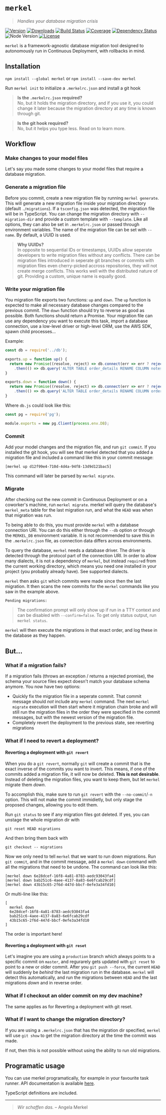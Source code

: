 
# `merkel`
> _Handles your database migration crisis_

[![Version](https://img.shields.io/npm/v/merkel.svg?maxAge=2592000)](https://www.npmjs.com/package/merkel)
[![Downloads](https://img.shields.io/npm/dt/merkel.svg?maxAge=2592000)](https://www.npmjs.com/package/merkel)
[![Build Status](https://travis-ci.org/felixfbecker/merkel.svg?branch=master)](https://travis-ci.org/felixfbecker/merkel)
[![Coverage](https://codecov.io/gh/felixfbecker/merkel/branch/master/graph/badge.svg?token=BuoxrgBs54)](https://codecov.io/gh/felixfbecker/merkel)
[![Dependency Status](https://gemnasium.com/badges/github.com/felixfbecker/merkel.svg)](https://gemnasium.com/github.com/felixfbecker/merkel)
![Node Version](http://img.shields.io/node/v/merkel.svg)
[![License](https://img.shields.io/npm/l/merkel.svg?maxAge=2592000)](https://github.com/felixfbecker/merkel/blob/master/LICENSE.txt)


`merkel` is a framework-agnostic database migration tool designed to autonomously run in Continuous Deployment,
with rollbacks in mind.

## Installation

`npm install --global merkel` or `npm install --save-dev merkel`

Run `merkel init` to initialize a `.merkelrc.json` and install a git hook

> **Is the `.merkelrc.json` required?**  
> No, but it holds the migration directory, and if you use it, you could change it later
> because the migration directory at any time is known through git.

  

> **Is the git hook required?**  
> No, but it helps you type less. Read on to learn more.


## Workflow


### Make changes to your model files

Let's say you made some changes to your model files that require a database migration.

### Generate a migration file

Before you commit, create a new migration file by running `merkel generate`.
This will generate a new migration file inside your migration directory (default `./migrations`).
If a `tsconfig.json` was detected, the migration file will be in TypeScript.
You can change the migration directory with `--migration-dir` and provide a custom template with `--template`.
Like all options, they can also be set in `.merkelrc.json` or passed through environment variables.
The name of the migration file can be set with `--name`. By default, a UUID is used.

> **Why UUIDs?**  
> In opposite to sequential IDs or timestamps, UUIDs allow seperate developers to write migration files without any
> conflicts. There can be migration files introduced in seperate git branches or commits with migration files even
> cherry-picked accross repositories, they will not create merge conflicts.
> This works well with the distributed nature of git.
> Providing a custom, unique name is equally good.

### Write your migration file

You migration file exports two functions: `up` and `down`.
The `up` function is expected to make all necessary database changes compared to the previous commit.
The `down` function should try to reverse as good as possible. Both functions should return a Promise.
Your migration file can use any dependency you want to execute this task, import a database connection,
use a low-level driver or high-level ORM, use the AWS SDK, spawn child processes...

Example:

```js
const db = require('../db');

exports.up = function up() {
  return new Promise((resolve, reject) => db.connect(err => err ? reject(err) : resolve()))
    .then(() => db.query('ALTER TABLE order_details RENAME COLUMN notes TO order_notes'));
}

exports.down = function down() {
  return new Promise((resolve, reject) => db.connect(err => err ? reject(err) : resolve()))
    .then(() => db.query('ALTER TABLE order_details RENAME COLUMN order_notes TO notes'));
}
```

Where `db.js` could look like this:

```js
const pg = require('pg');

module.exports = new pg.Client(process.env.DB);
```

### Commit

Add your model changes and the migration file, and run `git commit`.
If you installed the git hook, you will see that merkel detected that you added a migration file and included a
command like this in your commit message:

```
[merkel up d12f99e4-710d-4d4a-94f8-13d9d121bac5]
```

This command will later be parsed by `merkel migrate`. 

### Migrate

After checking out the new commit in Continuous Deployment or on a coworker's machine, run `merkel migrate`.
merkel will query the database's `merkel_meta` table for the last migration run, and what the `HEAD` was when that
migration was run.

To being able to do this, you must provide `merkel` with a database connection URI.
You can do this either through the `--db` option or through the `MERKEL_DB` environment variable.
It is not recommended to save this in the `.merkelrc.json` file, as connection data differs across environments.

To query the database, `merkel` needs a database driver.
The driver is detected through the protocol part of the connection URI.
In order to allow many dialects, it is not a dependency of `merkel`, but instead `require`d from the current working
directory, which means you need one installed in your project (you probably already have). See supported dialects.

`merkel` then asks `git` which commits were made since then the last migration.
It then scans the new commits for the `merkel` commands like you saw in the example above.

```
Pending migrations:
```

> The confirmation prompt will only show up if run in a TTY context and can be disabled with `--confirm=false`.
> To get only status output, run `merkel status`.

`merkel` will then execute the migrations in that exact order, and log these in the database as they happen.

## But...

### What if a migration fails?

If a migration fails (throws an exception / returns a rejected promise), the schema your source files expect doesn't
match your database schema anymore. You now have two options:
 - Quickly fix the migration file in a seperate commit.
   That commit message should _not_ include any `merkel` command.
   The next `merkel migrate` execution will then start where it migration chain broke and will still run the migration
   files in the order they were specified in the commit messages, but with the newest version of the migration file.
 - Completely revert the deployment to the previous state, see reverting migrations

### What if I need to revert a deployment?

#### Reverting a deployment with `git revert`

When you do a `git revert`, normally `git` will create a commit that is the exact inverse of the commits you want to
invert. This means, if one of the commits added a migration file, it will now be deleted. **This is not desirable**.
Instead of deleting the migration files, you want to keep them, but let `merkel` migrate them _down_.

To accomplish this, make sure to run `git revert` with the `--no-commit`/`-n` option.
This will not make the commit immidietly, but only stage the proposed changes, allowing you to edit them.

Run `git status` to see if any migration files got deleted. If yes, you can unstage the whole migration dir with

    git reset HEAD migrations

And then bring them back with

    git checkout -- migrations

Now we only need to tell `merkel` that we want to run down migrations.
Run `git commit`, and in the commit message, add a `merkel down` command with all the migrations that need to be undone.
The command can look like this:

    [merkel down 6e28dcef-16f8-4a81-8783-aedc93043fa4]
    [merkel down bab251c6-4aee-4137-8a83-6e6fcab29cdf]
    [merkel down 43b15c65-2f6d-447d-bbcf-0efe3a34fd10]

Or multi-line like this:

    [
      merkel down
      6e28dcef-16f8-4a81-8783-aedc93043fa4
      bab251c6-4aee-4137-8a83-6e6fcab29cdf
      43b15c65-2f6d-447d-bbcf-0efe3a34fd10
    ]

The order is important here!

#### Reverting a deployment with `git reset`

Let's imagine you are using a `production` branch which always points to a specific commit on `master`, and regurarely
gets updated with `git reset` to point to a new or older commit.
After you `git push --force`, the current `HEAD` will suddenly be _behind_ the last migration run in the database.
`merkel` will detect this automatically, and run the migrations between `HEAD` and the last migrations _down_ and in
reverse order.

### What if I checkout an older commit on my dev machine?

The same applies as for Reverting a deployment with git reset.

### What if I want to change the migration directory?

If you are using a `.merkelrc.json` that has the migration dir specified, `merkel` will use `git show` to get the
migration directory at the time the commit was made.

If not, then this is not possible without using the ability to run old migrations.

## Programatic usage

You can use merkel programatically, for example in your favourite task runner.
API documentation is available [here](http://merkel.surge.sh/).

TypeScript definitions are included.


---------------------------------------------------------------------


> _Wir schaffen das._ – Angela Merkel
